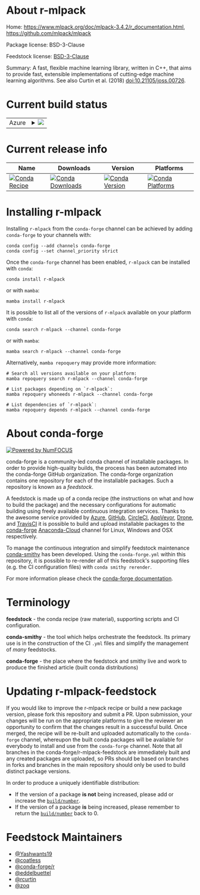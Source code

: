About r-mlpack
==============

Home: https://www.mlpack.org/doc/mlpack-3.4.2/r_documentation.html, https://github.com/mlpack/mlpack

Package license: BSD-3-Clause

Feedstock license: [BSD-3-Clause](https://github.com/conda-forge/r-mlpack-feedstock/blob/main/LICENSE.txt)

Summary: A fast, flexible machine learning library, written in C++, that aims to provide fast, extensible implementations of cutting-edge machine learning algorithms.  See also Curtin et al. (2018) <doi:10.21105/joss.00726>.

Current build status
====================


<table>
    
  <tr>
    <td>Azure</td>
    <td>
      <details>
        <summary>
          <a href="https://dev.azure.com/conda-forge/feedstock-builds/_build/latest?definitionId=11541&branchName=main">
            <img src="https://dev.azure.com/conda-forge/feedstock-builds/_apis/build/status/r-mlpack-feedstock?branchName=main">
          </a>
        </summary>
        <table>
          <thead><tr><th>Variant</th><th>Status</th></tr></thead>
          <tbody><tr>
              <td>linux_64_r_base4.1</td>
              <td>
                <a href="https://dev.azure.com/conda-forge/feedstock-builds/_build/latest?definitionId=11541&branchName=main">
                  <img src="https://dev.azure.com/conda-forge/feedstock-builds/_apis/build/status/r-mlpack-feedstock?branchName=main&jobName=linux&configuration=linux_64_r_base4.1" alt="variant">
                </a>
              </td>
            </tr><tr>
              <td>linux_64_r_base4.2</td>
              <td>
                <a href="https://dev.azure.com/conda-forge/feedstock-builds/_build/latest?definitionId=11541&branchName=main">
                  <img src="https://dev.azure.com/conda-forge/feedstock-builds/_apis/build/status/r-mlpack-feedstock?branchName=main&jobName=linux&configuration=linux_64_r_base4.2" alt="variant">
                </a>
              </td>
            </tr><tr>
              <td>osx_64_r_base4.1</td>
              <td>
                <a href="https://dev.azure.com/conda-forge/feedstock-builds/_build/latest?definitionId=11541&branchName=main">
                  <img src="https://dev.azure.com/conda-forge/feedstock-builds/_apis/build/status/r-mlpack-feedstock?branchName=main&jobName=osx&configuration=osx_64_r_base4.1" alt="variant">
                </a>
              </td>
            </tr><tr>
              <td>osx_64_r_base4.2</td>
              <td>
                <a href="https://dev.azure.com/conda-forge/feedstock-builds/_build/latest?definitionId=11541&branchName=main">
                  <img src="https://dev.azure.com/conda-forge/feedstock-builds/_apis/build/status/r-mlpack-feedstock?branchName=main&jobName=osx&configuration=osx_64_r_base4.2" alt="variant">
                </a>
              </td>
            </tr><tr>
              <td>win_64</td>
              <td>
                <a href="https://dev.azure.com/conda-forge/feedstock-builds/_build/latest?definitionId=11541&branchName=main">
                  <img src="https://dev.azure.com/conda-forge/feedstock-builds/_apis/build/status/r-mlpack-feedstock?branchName=main&jobName=win&configuration=win_64_" alt="variant">
                </a>
              </td>
            </tr>
          </tbody>
        </table>
      </details>
    </td>
  </tr>
</table>

Current release info
====================

| Name | Downloads | Version | Platforms |
| --- | --- | --- | --- |
| [![Conda Recipe](https://img.shields.io/badge/recipe-r--mlpack-green.svg)](https://anaconda.org/conda-forge/r-mlpack) | [![Conda Downloads](https://img.shields.io/conda/dn/conda-forge/r-mlpack.svg)](https://anaconda.org/conda-forge/r-mlpack) | [![Conda Version](https://img.shields.io/conda/vn/conda-forge/r-mlpack.svg)](https://anaconda.org/conda-forge/r-mlpack) | [![Conda Platforms](https://img.shields.io/conda/pn/conda-forge/r-mlpack.svg)](https://anaconda.org/conda-forge/r-mlpack) |

Installing r-mlpack
===================

Installing `r-mlpack` from the `conda-forge` channel can be achieved by adding `conda-forge` to your channels with:

```
conda config --add channels conda-forge
conda config --set channel_priority strict
```

Once the `conda-forge` channel has been enabled, `r-mlpack` can be installed with `conda`:

```
conda install r-mlpack
```

or with `mamba`:

```
mamba install r-mlpack
```

It is possible to list all of the versions of `r-mlpack` available on your platform with `conda`:

```
conda search r-mlpack --channel conda-forge
```

or with `mamba`:

```
mamba search r-mlpack --channel conda-forge
```

Alternatively, `mamba repoquery` may provide more information:

```
# Search all versions available on your platform:
mamba repoquery search r-mlpack --channel conda-forge

# List packages depending on `r-mlpack`:
mamba repoquery whoneeds r-mlpack --channel conda-forge

# List dependencies of `r-mlpack`:
mamba repoquery depends r-mlpack --channel conda-forge
```


About conda-forge
=================

[![Powered by
NumFOCUS](https://img.shields.io/badge/powered%20by-NumFOCUS-orange.svg?style=flat&colorA=E1523D&colorB=007D8A)](https://numfocus.org)

conda-forge is a community-led conda channel of installable packages.
In order to provide high-quality builds, the process has been automated into the
conda-forge GitHub organization. The conda-forge organization contains one repository
for each of the installable packages. Such a repository is known as a *feedstock*.

A feedstock is made up of a conda recipe (the instructions on what and how to build
the package) and the necessary configurations for automatic building using freely
available continuous integration services. Thanks to the awesome service provided by
[Azure](https://azure.microsoft.com/en-us/services/devops/), [GitHub](https://github.com/),
[CircleCI](https://circleci.com/), [AppVeyor](https://www.appveyor.com/),
[Drone](https://cloud.drone.io/welcome), and [TravisCI](https://travis-ci.com/)
it is possible to build and upload installable packages to the
[conda-forge](https://anaconda.org/conda-forge) [Anaconda-Cloud](https://anaconda.org/)
channel for Linux, Windows and OSX respectively.

To manage the continuous integration and simplify feedstock maintenance
[conda-smithy](https://github.com/conda-forge/conda-smithy) has been developed.
Using the ``conda-forge.yml`` within this repository, it is possible to re-render all of
this feedstock's supporting files (e.g. the CI configuration files) with ``conda smithy rerender``.

For more information please check the [conda-forge documentation](https://conda-forge.org/docs/).

Terminology
===========

**feedstock** - the conda recipe (raw material), supporting scripts and CI configuration.

**conda-smithy** - the tool which helps orchestrate the feedstock.
                   Its primary use is in the construction of the CI ``.yml`` files
                   and simplify the management of *many* feedstocks.

**conda-forge** - the place where the feedstock and smithy live and work to
                  produce the finished article (built conda distributions)


Updating r-mlpack-feedstock
===========================

If you would like to improve the r-mlpack recipe or build a new
package version, please fork this repository and submit a PR. Upon submission,
your changes will be run on the appropriate platforms to give the reviewer an
opportunity to confirm that the changes result in a successful build. Once
merged, the recipe will be re-built and uploaded automatically to the
`conda-forge` channel, whereupon the built conda packages will be available for
everybody to install and use from the `conda-forge` channel.
Note that all branches in the conda-forge/r-mlpack-feedstock are
immediately built and any created packages are uploaded, so PRs should be based
on branches in forks and branches in the main repository should only be used to
build distinct package versions.

In order to produce a uniquely identifiable distribution:
 * If the version of a package **is not** being increased, please add or increase
   the [``build/number``](https://docs.conda.io/projects/conda-build/en/latest/resources/define-metadata.html#build-number-and-string).
 * If the version of a package **is** being increased, please remember to return
   the [``build/number``](https://docs.conda.io/projects/conda-build/en/latest/resources/define-metadata.html#build-number-and-string)
   back to 0.

Feedstock Maintainers
=====================

* [@Yashwants19](https://github.com/Yashwants19/)
* [@coatless](https://github.com/coatless/)
* [@conda-forge/r](https://github.com/conda-forge/r/)
* [@eddelbuettel](https://github.com/eddelbuettel/)
* [@rcurtin](https://github.com/rcurtin/)
* [@zoq](https://github.com/zoq/)

